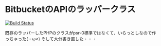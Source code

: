 BitbucketのAPIのラッパークラス
==========

[![Build Status](https://travis-ci.org/polidog/Bitbucket.png)](https://travis-ci.org/polidog/Bitbucket)

既存のラッパーしたPHPのクラスがpsr-0標準ではなくて、いらっとしなので作っちゃった(・ω<)
そして大分書き直した・・・
